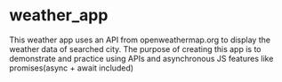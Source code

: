 # weather_app

This weather app uses an API from openweathermap.org to display the weather data of searched city.
The purpose of creating this app is to demonstrate and practice using APIs and asynchronous JS features
like promises(async + await included)
